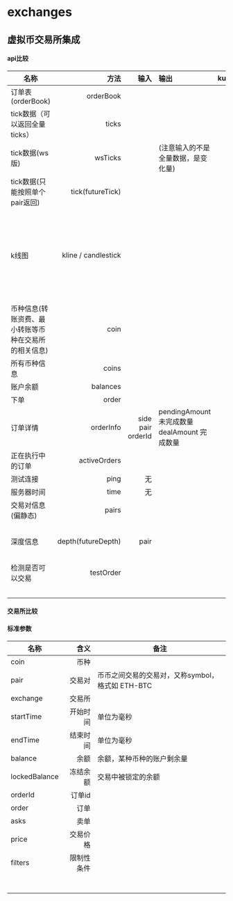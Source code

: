 # exchanges
## 虚拟币交易所集成

#### api比较
| 名称 | 方法  | 输入 | 输出 |kucoin  | [binance](https://github.com/binance-exchange/binance-official-api-docs/blob/master/rest-api.md) | bitfinex | [okex](https://github.com/okcoin-okex/OKEx.com-api-docs) |
| --------   | -----:  |-----:  |   :-----  |-----:  |  :----: | --------   | --------   |
| 订单表(orderBook) | orderBook |  || ✅ | ✅ ||  |
| tick数据（可以返回全量ticks） | ticks |  |  | ✅ |✅||  |
| tick数据(ws版) | wsTicks | | (注意输入的不是全量数据，是变化量) |  |✅|| |
| tick数据(只能按照单个pair返回) | tick(futureTick) | | |  ||| ✅ |
| k线图 | kline / candlestick |  |  | ✅ |✅  可选范围 1m  3m  5m  15m  30m  1h  2h  4h  6h  8h  12h  1d  3d  1w  1M||  |
| 币种信息(转账资费、最小转账等币种在交易所的相关信息) |coin |  |  | ✅ |||  |
| 所有币种信息 | coins |  | | ✅ |||  |
| 账户余额 | balances |  | | ✅ |||  |
| 下单 | order |  | | ✅ |||  |
| 订单详情 | orderInfo | side pair  orderId | pendingAmount  未完成数量dealAmount 完成数量 | ✅ |||  |
| 正在执行中的订单 | activeOrders |  |  | ✅ |✅||  |
| 测试连接 | ping | 无 | | |✅||  |
| 服务器时间 | time | 无 | | |✅||  |
| 交易对信息(偏静态) | pairs |  | | |✅||  |
| 深度信息 | depth(futureDepth) | pair | | |✅ limit 可选  5, 10, 20, 50, 100|| ✅ |
| 检测是否可以交易 | testOrder |  | | |||  |
|  |  |  | | |||  |
|  |  |  | | |||  |
|  |  |  | | |||  |
|  |  |  | | |||  |
|  |  |  | | |||  |

#### 交易所比较





#### 标准参数

| 名称 | 含义  | 备注  |
| --------   | -----:  | -----  |
| coin | 币种 |  |
| pair | 交易对 | 币币之间交易的交易对，又称symbol，格式如 ETH-BTC|
| exchange | 交易所 | |
| startTime| 开始时间| 单位为毫秒 |
| endTime| 结束时间| 单位为毫秒 |
| balance| 余额| 余额，某种币种的账户剩余量 |
| lockedBalance | 冻结余额 | 交易中被锁定的余额 |
| orderId | 订单id |  |
| order | 订单 |  |
| asks | 卖单 | |
| price | 交易价格 | |
| filters | 限制性条件 | |
|  |  | |
|  |  | |
|  |  | |
|  |  | |
|  |  | |
|  |  | |
|  |  | |

 